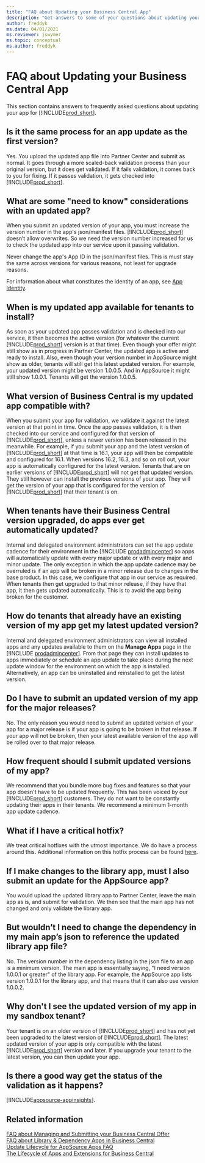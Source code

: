 ```yaml
---
title: "FAQ about Updating your Business Central App"
description: "Get answers to some of your questions about updating your app for Dynamics 365 Business Central"
author: freddyk
ms.date: 04/01/2021
ms.reviewer: jswymer
ms.topic: conceptual
ms.author: freddyk
---
```


# FAQ about Updating your Business Central App

This section contains answers to frequently asked questions about updating your app for [!INCLUDE[prod_short](../includes/prod_short.md)].

## Is it the same process for an app update as the first version?

Yes. You upload the updated app file into Partner Center and submit as normal. It goes through a more scaled-back validation process than your original version, but it does get validated. If it fails validation, it comes back to you for fixing. If it passes validation, it gets checked into [!INCLUDE[prod_short](includes/prod_short.md)].

## What are some "need to know" considerations with an updated app?

When you submit an updated version of your app, you must increase the version number in the app's json/manifest  files. [!INCLUDE[prod_short](includes/prod_short.md)] doesn’t allow overwrites. So we need the version number increased for us to check the updated app into our service upon it passing validation.

Never change the app's App ID in the json/manifest files. This is must stay the same across versions for various reasons, not least for upgrade reasons.

For information about what constitutes the identity of an app, see [App Identity](devenv-app-identity.md).

## When is my updated app available for tenants to install?

As soon as your updated app passes validation and is checked into our service, it then becomes the active version (for whatever the current [!INCLUDE[prod_short](includes/prod_short.md)] version is at that time). Even though your offer might still show as in progress in Partner Center, the updated app is active and ready to install. Also, even though your version number in AppSource might show as older, tenants will still get this latest updated version. For example, your updated version might be version 1.0.0.5. And in AppSource it might still show 1.0.0.1. Tenants will get the version 1.0.0.5.

## What version of Business Central is my updated app compatible with?

When you submit your app for validation, we validate it against the latest version at that point in time. Once the app passes validation, it is then checked into our service and configured for that version of [!INCLUDE[prod_short](includes/prod_short.md)], unless a newer version has been released in the meanwhile. For example, if you submit your app and the latest version of [!INCLUDE[prod_short](includes/prod_short.md)] at that time is 16.1, your app will then be compatible and configured for 16.1. When versions 16.2, 16.3, and so on roll out, your app is automatically configured for the latest version. Tenants that are on earlier versions of [!INCLUDE[prod_short](includes/prod_short.md)] will not get that updated version. They still however can install the previous versions of your app. They will get the version of your app that is configured for the version of [!INCLUDE[prod_short](includes/prod_short.md)] that their tenant is on.

## When tenants have their Business Central version upgraded, do apps ever get automatically updated?

Internal and delegated environment administrators can set the app update cadence for their environment in the [!INCLUDE [prodadmincenter](includes/prodadmincenter.md)] so apps will automatically update with every major update or with every major and minor update. The only exception in which the app update cadence may be overruled is if an app will be broken in a minor release due to changes in the base product. In this case, we configure that app in our service as required. When tenants then get upgraded to that minor release, if they have that app, it then gets updated automatically. This is to avoid the app being broken for the customer.

## How do tenants that already have an existing version of my app get my latest updated version?

Internal and delegated environment administrators can view all installed apps and any updates available to them on the **Manage Apps** page in the [!INCLUDE [prodadmincenter](includes/prodadmincenter.md)]. From that page they can install updates to apps immediately or schedule an app update to take place during the next update window for the environment on which the app is installed. Alternatively, an app can be uninstalled and reinstalled to get the latest version.

## Do I have to submit an updated version of my app for the major releases?

No. The only reason you would need to submit an updated version of your app for a major release is if your app is going to be broken in that release. If your app will not be broken, then your latest available version of the app will be rolled over to that major release.

## How frequent should I submit updated versions of my app?

We recommend that you bundle more bug fixes and features so that your app doesn't have to be updated frequently. This has been voiced by our [!INCLUDE[prod_short](includes/prod_short.md)] customers. They do not want to be constantly updating their apps in their tenants. We recommend a minimum 1-month app update cadence.

## What if I have a critical hotfix?

We treat critical hotfixes with the utmost importance. We do have a process around this. Additional information on this hotfix process can be found [here](devenv-update-app-life-cycle-faq.md#what-if-a-customer-reports-a-critical-bug-in-my-app-and-needs-an-immediate-hotfix-version-of-my-app).

## If I make changes to the library app, must I also submit an update for the AppSource app?

You would upload the updated library app to Partner Center, leave the main app as is, and submit for validation. We then see that the main app has not changed and only validate the library app.

## But wouldn’t I need to change the dependency in my main app’s json to reference the updated library app file? 

No. The version number in the dependency listing in the json file to an app is a minimum version. The main app is essentially saying, "I need version 1.0.0.1 or greater" of the library app. For example, the AppSource app lists version 1.0.0.1 for the library app, and that means that it can also use version 1.0.0.2.

## Why don't I see the updated version of my app in my sandbox tenant?

Your tenant is on an older version of [!INCLUDE[prod_short](includes/prod_short.md)] and has not yet been upgraded to the latest version of [!INCLUDE[prod_short](includes/prod_short.md)]. The latest updated version of your app is only compatible with the latest [!INCLUDE[prod_short](includes/prod_short.md)] version and later. If you upgrade your tenant to the latest version, you can then update your app.

## Is there a good way get the status of the validation as it happens?

[!INCLUDE[appsource-appinsights](includes/appsource-appinsights.md)].


## Related information

[FAQ about Managing and Submitting your Business Central Offer](app-faq-offer.md)  
[FAQ about Library & Dependency Apps in Business Central](app-faq-dependencies-libraries.md)  
[Update Lifecycle for AppSource Apps FAQ](devenv-update-app-life-cycle-faq.md)  
[The Lifecycle of Apps and Extensions for Business Central](devenv-app-life-cycle.md)  
